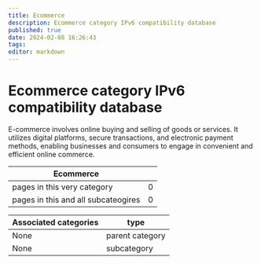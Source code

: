 ```yaml
---
title: Ecommerce
description: Ecommerce category IPv6 compatibility database
published: true
date: 2024-02-08 16:26:43 
tags:
editor: markdown
---
```


# Ecommerce category IPv6 compatibility database


E-commerce involves online buying and selling of goods or services. It utilizes digital platforms, secure transactions, and electronic payment methods, enabling businesses and consumers to engage in convenient and efficient online commerce.


| Ecommerce   |   |
| - | - |
| pages in this very category | 0 |
| pages in this and all subcateogires | 0 |

| Associated categories | type |
| - | - |
| None | parent category |
| None | subcategory |